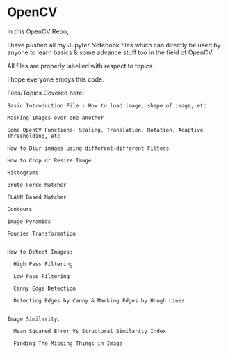 # OpenCV

In this OpenCV Repo,

  I have pushed all my Jupyter Notebook files which can directly be used by anyone to learn basics & some advance stuff too in the field of OpenCV.
  
  All files are properly labelled with respect to topics.
   
  I hope everyone enjoys this code.



Files/Topics Covered here:

    Basic Introduction File - How to load image, shape of image, etc

    Masking Images over one another
  
    Some OpenCV Functions- Scaling, Translation, Rotation, Adaptive Thresholding, etc

    How to Blur images using different-different Filters

    How to Crop or Resize Image

    Histograms

    Brute-Force Matcher

    FLANN Based Matcher

    Contours

    Image Pyramids

    Fourier Transformation


    How to Detect Images:

      High Pass Filtering

      Low Pass Filtering

      Canny Edge Detection

      Detecting Edges by Canny & Marking Edges by Hough Lines


    Image Similarity:

      Mean Squared Error Vs Structural Similarity Index

      Finding The Missing Things in Image
